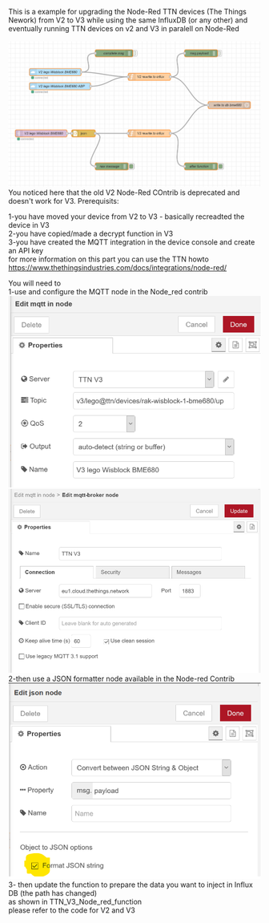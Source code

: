 This is a example for upgrading the Node-Red TTN devices (The Things Nework) from V2 to V3 while using the same InfluxDB (or any other) and eventually running TTN devices on v2 and V3 in paralell on Node-Red
<br><br>
 <img src="images/Node-Red_v2_v3_ttn.png" alt="Upgrade TTN nodes from V2 to V3 on Node-Red"> 
 <br>
 You noticed here that the old V2 Node-Red COntrib is deprecated and doesn't work for V3.
 Prerequisits:<p>
1-you have moved your device from V2 to V3 - basically recreadted the device in V3<br>
2-you have copied/made a decrypt function in V3<br>
3-you have created the MQTT integration in the device console and create an API key <br>
 for more information on this part you can use the TTN howto https://www.thethingsindustries.com/docs/integrations/node-red/
 </p>
 <p>
 You will need to<br>1-use and configure the MQTT node in the Node_red contrib<br>
  <img src="images/create_mqtt_broker_ttn_v3_up.png" alt="Configure the TTN MQTT Broker" size="50%"><br>
  <img src="images/create_mqtt_broker_api_keys.png" alt="Configure the API Keys for you Device"size="50%"><br>
  2-then use a JSON formatter node available in the Node-red Contrib<br>
   <img src="images/Json_node.png" alt="Parse MQTT into JSON" size="50%"><br>
 3- then update the function to prepare the data you want to inject in Influx DB (the path has changed)<br>
  as shown in TTN_V3_Node_red_function<br>
 please refer to the code for V2 and V3</p>
